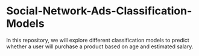 # Social-Network-Ads-Classification-Models
In this repository, we will explore different classification models to predict whether a user will purchase a product based on age and estimated salary.
